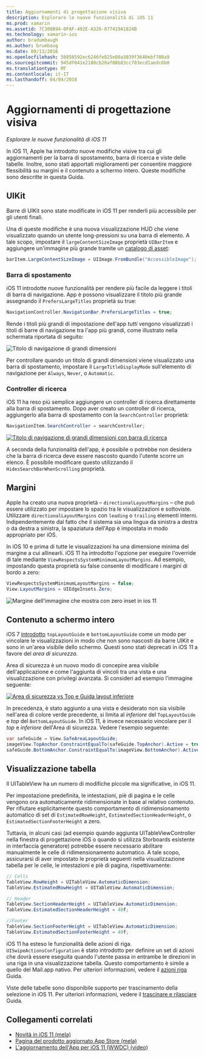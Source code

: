 ```yaml
---
title: Aggiornamenti di progettazione visiva
description: Esplorare le nuove funzionalità di iOS 11
ms.prod: xamarin
ms.assetid: 7C300B94-0FAF-492E-A326-877419A1824B
ms.technology: xamarin-ios
author: bradumbaugh
ms.author: brumbaug
ms.date: 09/13/2016
ms.openlocfilehash: 50858592ec6246fe825e80a3039f3640ebf708a9
ms.sourcegitcommit: 945df041e2180cb20af08b83cc703ecd1aedc6b0
ms.translationtype: MT
ms.contentlocale: it-IT
ms.lasthandoff: 04/04/2018
---
```

# <a name="visual-design-updates"></a>Aggiornamenti di progettazione visiva

_Esplorare le nuove funzionalità di iOS 11_

In iOS 11, Apple ha introdotto nuove modifiche visive tra cui gli aggiornamenti per la barra di spostamento, barra di ricerca e viste delle tabelle. Inoltre, sono stati apportati miglioramenti per consentire maggiore flessibilità su margini e il contenuto a schermo intero. Queste modifiche sono descritte in questa Guida.

## <a name="uikit"></a>UIKit

Barre di UIKit sono state modificate in iOS 11 per renderli più accessibile per gli utenti finali.

Una di queste modifiche è una nuova visualizzazione HUD che viene visualizzato quando un utente long-pressioni su una barra di elemento. A tale scopo, impostare il `largeContentSizeImage` proprietà `UIBarItem` e aggiungere un'immagine più grande tramite un [catalogo di asset](~/ios/app-fundamentals/images-icons/displaying-an-image.md):

```csharp
barItem.LargeContentSizeImage = UIImage.FromBundle("AccessibleImage");
```

### <a name="navigation-bar"></a>Barra di spostamento
iOS 11 introdotte nuove funzionalità per rendere più facile da leggere i titoli di barra di navigazione. App è possono visualizzare il titolo più grande assegnando il `PrefersLargeTitles` proprietà su true:

```csharp
NavigationController.NavigationBar.PrefersLargeTitles = true;
```

Rende i titoli più grandi di impostazione dell'app _tutti_ vengono visualizzati i titoli di barre di navigazione tra l'app più grandi, come illustrato nella schermata riportata di seguito:

![Titolo di navigazione di grandi dimensioni](visual-design-images/image7.png)

Per controllare quando un titolo di grandi dimensioni viene visualizzato una barra di spostamento, impostare il `LargeTitleDisplayMode` sull'elemento di navigazione per `Always`, `Never`, o `Automatic`.

### <a name="search-controller"></a>Controller di ricerca

iOS 11 ha reso più semplice aggiungere un controller di ricerca direttamente alla barra di spostamento. Dopo aver creato un controller di ricerca, aggiungerlo alla barra di spostamento con la `SearchController` proprietà:

```csharp
NavigationItem.SearchController = searchController;
```

[![Titolo di navigazione di grandi dimensioni con barra di ricerca](visual-design-images/image8-sml.png)](visual-design-images/image8-sml.png#lightbox)

A seconda della funzionalità dell'app, è possibile o potrebbe non desidera che la barra di ricerca deve essere nascosto quando l'utente scorre un elenco. È possibile modificare questo utilizzando il `HidesSearchBarWhenScrolling` proprietà.

## <a name="margins"></a>Margini

Apple ha creato una nuova proprietà – `directionalLayoutMargins` – che può essere utilizzato per impostare lo spazio tra le visualizzazioni e sottoviste. Utilizzare `directionalLayoutMargins` con `leading` o `trailing` elementi interni. Indipendentemente dal fatto che il sistema sia una lingua da sinistra a destra o da destra a sinistra, la spaziatura dell'App è impostata in modo appropriato per iOS.

In iOS 10 e prima di tutte le visualizzazioni ha una dimensione minima del margine a cui allinearli. iOS 11 ha introdotto l'opzione per eseguire l'override di tale mediante `ViewRespectsSystemMinimumLayoutMargins`. Ad esempio, impostando questa proprietà su false consente di modificare i margini di bordo a zero:

```csharp
ViewRespectsSystemMinimumLayoutMargins = false;
View.LayoutMargins = UIEdgeInsets.Zero;
```
![Margine dell'immagine che mostra con zero inset in ios 11](visual-design-images/image9.png)

<a name="fullscreen" />

## <a name="full-screen-content"></a>Contenuto a schermo intero

iOS 7 [introdotto](~/ios/platform/introduction-to-ios7/ios7-ui.md#fullscreen) `topLayoutGuide` e `bottomLayoutGuide` come un modo per vincolare le visualizzazioni in modo che non sono nascosti da barre UIKit e sono in un'area visibile dello schermo. Questi sono stati deprecati in iOS 11 a favore del _area di sicurezza_.

Area di sicurezza è un nuovo modo di concepire area visibile dell'applicazione e come l'aggiunta di vincoli tra una vista e una visualizzazione con privilegi avanzata. Si consideri ad esempio l'immagine seguente:

[![Area di sicurezza vs Top e Guida layout inferiore](visual-design-images/image10-sml.png)](visual-design-images/image10.png#lightbox)

In precedenza, è stato aggiunto a una vista e desiderato non sia visibile nell'area di colore verde precedente, si limita al _inferiore_ del `TopLayoutGuide` e _top_ del `BottomLayoutGuide`. In iOS 11, è invece necessario vincolare per il _top_ e _inferiore_ dell'Area di sicurezza. Vedere l'esempio seguente:

```csharp
var safeGuide = View.SafeAreaLayoutGuide;
imageView.TopAnchor.ConstraintEqualTo(safeGuide.TopAnchor).Active = true;
safeGuide.BottomAnchor.ConstraintEqualTo(imageView.BottomAnchor).Active = true;
```

## <a name="table-view"></a>Visualizzazione tabella

Il UITableView ha un numero di modifiche piccole ma significative, in iOS 11.

Per impostazione predefinita, le intestazioni, piè di pagina e le celle vengono ora automaticamente ridimensionate in base al relativo contenuto. Per rifiutare esplicitamente questo comportamento di ridimensionamento automatico di set di `EstimatedRowHeight`, `EstimatedSectionHeaderHeight`, o `EstimatedSectionFooterHeight` a zero.

Tuttavia, in alcuni casi (ad esempio quando aggiunta UITableViewController nella finestra di progettazione iOS o quando si utilizza Storboards esistente in interfaccia generatore) potrebbe essere necessario abilitare manualmente le celle di ridimensionamento automatico. A tale scopo, assicurarsi di aver impostato le proprietà seguenti nella visualizzazione tabella per le celle, le intestazioni e piè di pagina, rispettivamente:

```csharp
// Cells
TableView.RowHeight = UITableView.AutomaticDimension;
TableView.EstimatedRowHeight = UITableView.AutomaticDimension;

// Header
TableView.SectionHeaderHeight = UITableView.AutomaticDimension;
TableView.EstimatedSectionHeaderHeight = 40f;

//Footer
TableView.SectionFooterHeight = UITableView.AutomaticDimension;
TableView.EstimatedSectionFooterHeight = 40f;

```

iOS 11 ha esteso le funzionalità delle azioni di riga. `UISwipeActionsConfiguration` è stato introdotto per definire un set di azioni che dovrà essere eseguita quando l'utente passa in entrambe le direzioni in una riga in una visualizzazione tabella. Questo comportamento è simile a quello del Mail.app nativo. Per ulteriori informazioni, vedere il [azioni riga](~/ios/user-interface/controls/tables/row-action.md) Guida.

Viste delle tabelle sono disponibile supporto per trascinamento della selezione in iOS 11. Per ulteriori informazioni, vedere il [trascinare e rilasciare](~/ios/platform/introduction-to-ios11/drag-and-drop.md#uitableview) Guida.


## <a name="related-links"></a>Collegamenti correlati

- [Novità in iOS 11 (mela)](https://developer.apple.com/ios/)
- [Pagina del prodotto aggiornato App Store (mela)](https://developer.apple.com/app-store/product-page/)
- [L'aggiornamento dell'App per iOS 11 (WWDC) (video)](https://developer.apple.com/videos/play/wwdc2017/204/)
